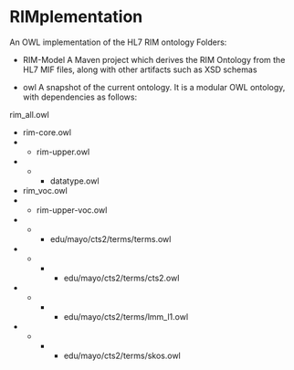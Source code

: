 RIMplementation
===============

An OWL implementation of the HL7 RIM ontology
Folders:

- RIM-Model
A Maven project which derives the RIM Ontology from the HL7 MIF files,
along with other artifacts such as XSD schemas

- owl
A snapshot of the current ontology. It is a modular OWL ontology, with
dependencies as follows:

rim_all.owl
 - rim-core.owl
 - - rim-upper.owl
 - - - datatype.owl
 - rim_voc.owl
 - - rim-upper-voc.owl
 - - - edu/mayo/cts2/terms/terms.owl
 - - - - edu/mayo/cts2/terms/cts2.owl
 - - - - edu/mayo/cts2/terms/lmm_l1.owl
 - - - - edu/mayo/cts2/terms/skos.owl
